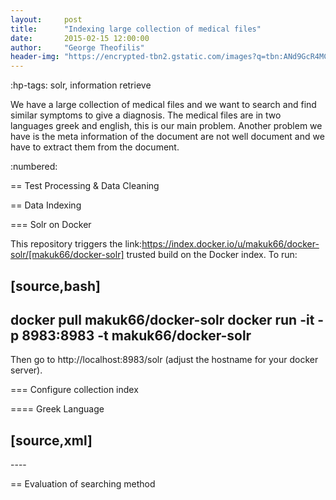 ```yaml
---
layout:     post
title:      "Indexing large collection of medical files"
date:       2015-02-15 12:00:00
author:     "George Theofilis"
header-img: "https://encrypted-tbn2.gstatic.com/images?q=tbn:ANd9GcR4MCX44uPRhcamIuBFE50vzS4zwTZvX6Bm6To2grw1NIkPC-to"
---
```


:hp-tags: solr, information retrieve


We have a large collection of medical files and we want to search and find similar symptoms to give a diagnosis. The medical files are in
two languages greek and english, this is our main problem. Another problem we have is the meta information of the document are not well
document and we have to extract them from the document.

:numbered:

== Test Processing & Data Cleaning

== Data Indexing

=== Solr on Docker

This repository triggers the link:https://index.docker.io/u/makuk66/docker-solr/[makuk66/docker-solr] trusted build on the Docker index. To run:

[source,bash]
----
docker pull makuk66/docker-solr
docker run -it -p 8983:8983 -t makuk66/docker-solr
----

Then go to http://localhost:8983/solr (adjust the hostname for your docker server).

=== Configure collection index

==== Greek Language

[source,xml]
----
<filter class="solr.GreekLowerCaseFilterFactory"/>
<filter class="solr.GreekStemFilterFactory"/>
----

== Evaluation of searching method
